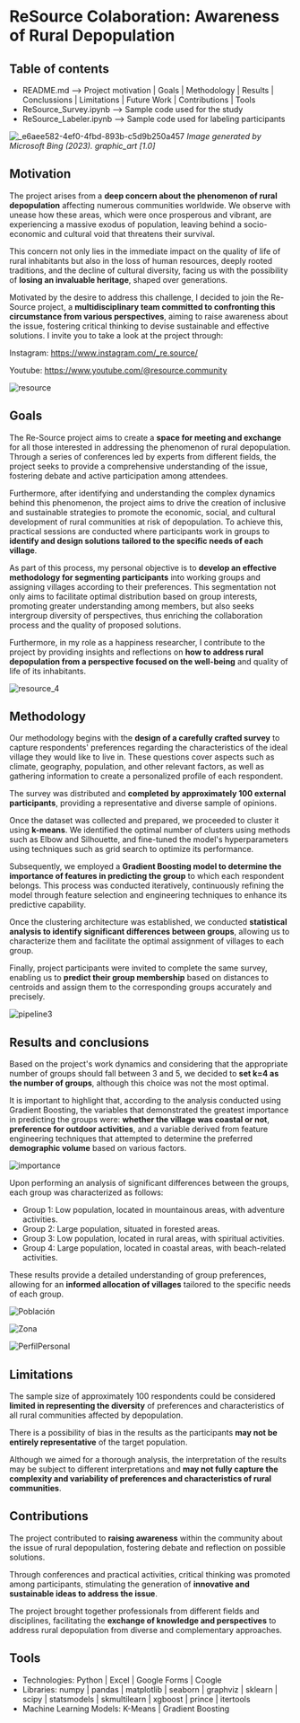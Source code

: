 # ReSource Colaboration: Awareness of Rural Depopulation

## Table of contents
- README.md --> Project motivation | Goals | Methodology | Results | Conclussions | Limitations | Future Work | Contributions | Tools
- ReSource_Survey.ipynb --> Sample code used for the study
- ReSource_Labeler.ipynb --> Sample code used for labeling participants

![_e6aee582-4ef0-4fbd-893b-c5d9b250a457](https://github.com/XReverte/ReSource_Colaboration/assets/100844285/cbd9c83c-503f-410b-8df4-b61546726ac7)
*Image generated by Microsoft Bing (2023). graphic_art [1.0]*

## Motivation
The project arises from a **deep concern about the phenomenon of rural depopulation** affecting numerous communities worldwide. We observe with unease how these areas, which were once prosperous and vibrant, are experiencing a massive exodus of population, leaving behind a socio-economic and cultural void that threatens their survival.

This concern not only lies in the immediate impact on the quality of life of rural inhabitants but also in the loss of human resources, deeply rooted traditions, and the decline of cultural diversity, facing us with the possibility of **losing an invaluable heritage**, shaped over generations.

Motivated by the desire to address this challenge, I decided to join the Re-Source project, a **multidisciplinary team committed to confronting this circumstance from various perspectives**, aiming to raise awareness about the issue, fostering critical thinking to devise sustainable and effective solutions. I invite you to take a look at the project through:

Instagram: https://www.instagram.com/_re.source/

Youtube: https://www.youtube.com/@resource.community

![resource](https://github.com/XReverte/ReSource_Colaboration/assets/100844285/3f1a7f55-86db-4a0e-80b1-f9a733dc3a9c)

## Goals
The Re-Source project aims to create a **space for meeting and exchange** for all those interested in addressing the phenomenon of rural depopulation. Through a series of conferences led by experts from different fields, the project seeks to provide a comprehensive understanding of the issue, fostering debate and active participation among attendees.

Furthermore, after identifying and understanding the complex dynamics behind this phenomenon, the project aims to drive the creation of inclusive and sustainable strategies to promote the economic, social, and cultural development of rural communities at risk of depopulation. To achieve this, practical sessions are conducted where participants work in groups to **identify and design solutions tailored to the specific needs of each village**.

As part of this process, my personal objective is to **develop an effective methodology for segmenting participants** into working groups and assigning villages according to their preferences. This segmentation not only aims to facilitate optimal distribution based on group interests, promoting greater understanding among members, but also seeks intergroup diversity of perspectives, thus enriching the collaboration process and the quality of proposed solutions.

Furthermore, in my role as a happiness researcher, I contribute to the project by providing insights and reflections on **how to address rural depopulation from a perspective focused on the well-being** and quality of life of its inhabitants.

![resource_4](https://github.com/XReverte/ReSource_Colaboration/assets/100844285/8999a1ae-a1c9-4130-96f1-7fe6fdf3c2e7)

## Methodology
Our methodology begins with the **design of a carefully crafted survey** to capture respondents' preferences regarding the characteristics of the ideal village they would like to live in. These questions cover aspects such as climate, geography, population, and other relevant factors, as well as gathering information to create a personalized profile of each respondent.

The survey was distributed and **completed by approximately 100 external participants**, providing a representative and diverse sample of opinions.

Once the dataset was collected and prepared, we proceeded to cluster it using **k-means**. We identified the optimal number of clusters using methods such as Elbow and Silhouette, and fine-tuned the model's hyperparameters using techniques such as grid search to optimize its performance.

Subsequently, we employed a **Gradient Boosting model to determine the importance of features in predicting the group** to which each respondent belongs. This process was conducted iteratively, continuously refining the model through feature selection and engineering techniques to enhance its predictive capability.

Once the clustering architecture was established, we conducted **statistical analysis to identify significant differences between groups**, allowing us to characterize them and facilitate the optimal assignment of villages to each group.

Finally, project participants were invited to complete the same survey, enabling us to **predict their group membership** based on distances to centroids and assign them to the corresponding groups accurately and precisely.

![pipeline3](https://github.com/XReverte/ReSource_Colaboration/assets/100844285/c422e484-f1e7-4e24-b6f5-6d783b1bdeeb)

## Results and conclusions
Based on the project's work dynamics and considering that the appropriate number of groups should fall between 3 and 5, we decided to **set k=4 as the number of groups**, although this choice was not the most optimal.

It is important to highlight that, according to the analysis conducted using Gradient Boosting, the variables that demonstrated the greatest importance in predicting the groups were: **whether the village was coastal or not**, **preference for outdoor activities**, and a variable derived from feature engineering techniques that attempted to determine the preferred **demographic volume** based on various factors.

![importance](https://github.com/XReverte/ReSource_Colaboration/assets/100844285/e301e1f9-946d-4bae-ad1e-9839f62e3b27)

Upon performing an analysis of significant differences between the groups, each group was characterized as follows:
- Group 1: Low population, located in mountainous areas, with adventure activities.
- Group 2: Large population, situated in forested areas.
- Group 3: Low population, located in rural areas, with spiritual activities.
- Group 4: Large population, located in coastal areas, with beach-related activities.

These results provide a detailed understanding of group preferences, allowing for an **informed allocation of villages** tailored to the specific needs of each group.

![Población](https://github.com/XReverte/ReSource_Colaboration/assets/100844285/14b70673-276a-4feb-9b11-365f13f8c58c)

![Zona](https://github.com/XReverte/ReSource_Colaboration/assets/100844285/e9c414a7-d99f-4145-806d-1fc5574b695d)

![PerfilPersonal](https://github.com/XReverte/ReSource_Colaboration/assets/100844285/a45a385f-e56c-415d-8e1f-98912c77ca08)

## Limitations
The sample size of approximately 100 respondents could be considered **limited in representing the diversity** of preferences and characteristics of all rural communities affected by depopulation.

There is a possibility of bias in the results as the participants **may not be entirely representative** of the target population.

Although we aimed for a thorough analysis, the interpretation of the results may be subject to different interpretations and **may not fully capture the complexity and variability of preferences and characteristics of rural communities**.

## Contributions
The project contributed to **raising awareness** within the community about the issue of rural depopulation, fostering debate and reflection on possible solutions.

Through conferences and practical activities, critical thinking was promoted among participants, stimulating the generation of **innovative and sustainable ideas to address the issue**.

The project brought together professionals from different fields and disciplines, facilitating the **exchange of knowledge and perspectives** to address rural depopulation from diverse and complementary approaches.

## Tools
- Technologies: Python | Excel | Google Forms | Coogle
- Libraries: numpy | pandas | matplotlib | seaborn | graphviz | sklearn | scipy | statsmodels | skmultilearn | xgboost | prince | itertools
- Machine Learning Models: K-Means | Gradient Boosting 

